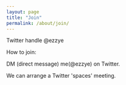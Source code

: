 ```yaml
---
layout: page
title: "Join"
permalink: /about/join/
---
```


Twitter handle @ezzye

How to join:

DM (direct message) me(@ezzye) on Twitter. 

We can arrange a Twitter 'spaces' meeting.